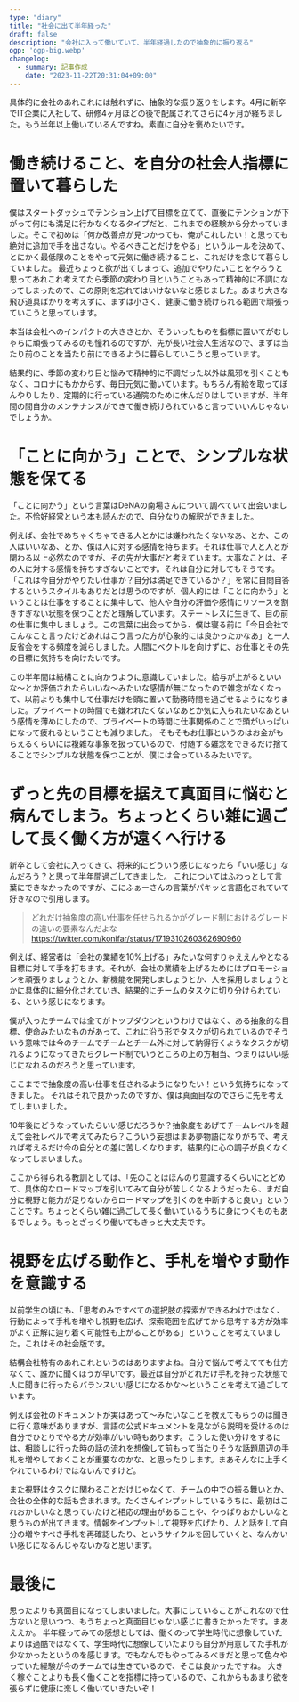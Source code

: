 ```yaml
---
type: "diary"
title: "社会に出て半年経った"
draft: false
description: "会社に入って働いていて、半年経過したので抽象的に振り返る"
ogp: 'ogp-big.webp'
changelog:
  - summary: 記事作成
    date: "2023-11-22T20:31:04+09:00"
---
```


<!-- titleは自動で入る -->
具体的に会社のあれこれには触れずに、抽象的な振り返りをします。4月に新卒でIT企業に入社して、研修4ヶ月ほどの後で配属されてさらに4ヶ月が経ちました。もう半年以上働いているんですね。素直に自分を褒めたいです。

# 働き続けること、を自分の社会人指標に置いて暮らした

僕はスタートダッシュでテンション上げて目標を立てて、直後にテンションが下がって何にも満足に行かなくなるタイプだと、これまでの経験から分かっていました。そこで初めは「何か改善点が見つかっても、俺がこれしたい！と思っても絶対に追加で手を出さない。やるべきことだけをやる」というルールを決めて、とにかく最低限のことをやって元気に働き続けること、これだけを念じて暮らしていました。
最近ちょっと欲が出てしまって、追加でやりたいことをやろうと思ってあれこれ考えてたら季節の変わり目ということもあって精神的に不調になってしまったので、この原則を忘れてはいけないなと感じました。あまり大きな飛び道具ばかりを考えずに、まずは小さく、健康に働き続けられる範囲で頑張っていこうと思っています。

本当は会社へのインパクトの大きさとか、そういったものを指標に置いてがむしゃらに頑張ってみるのも憧れるのですが、先が長い社会人生活なので、まずは当たり前のことを当たり前にできるように暮らしていこうと思っています。

結果的に、季節の変わり目と悩みで精神的に不調だった以外は風邪を引くこともなく、コロナにもかからず、毎日元気に働いています。もちろん有給を取ってぼんやりしたり、定期的に行っている通院のために休んだりはしていますが、半年間の間自分のメンテナンスができて働き続けられていると言っていいんじゃないでしょうか。

# 「ことに向かう」ことで、シンプルな状態を保てる

「ことに向かう」という言葉はDeNAの南場さんについて調べていて出会いました。不恰好経営という本も読んだので、自分なりの解釈ができました。

例えば、会社でめちゃくちゃできる人とかには嫌われたくないなあ、とか、この人はいいなあ、とか、僕は人に対する感情を持ちます。それは仕事で人と人とが関わる以上必然なのですが、その先が大事だと考えています。大事なことは、その人に対する感情を持ちすぎないことです。それは自分に対してもそうです。「これは今自分がやりたい仕事か？自分は満足できているか？」を常に自問自答するというスタイルもありだとは思うのですが、個人的には「ことに向かう」ということは仕事をすることに集中して、他人や自分の評価や感情にリソースを割きすぎない状態を保つことだと理解しています。ステートレスに生きて、目の前の仕事に集中しましょう。この言葉に出会ってから、僕は寝る前に「今日会社でこんなこと言ったけどあれはこう言った方が心象的には良かったかなあ」と一人反省会をする頻度を減らしました。人間にベクトルを向けずに、お仕事とその先の目標に気持ちを向けたいです。

この半年間は結構ことに向かうように意識していました。給与が上がるといいな〜とか評価されたらいいな〜みたいな感情が無になったので雑念がなくなって、以前よりも集中して仕事だけを頭に置いて勤務時間を過ごせるようになりました。プライベートの時間でも嫌われたくないなあとか気に入られたいなあという感情を薄めにしたので、プライベートの時間に仕事関係のことで頭がいっぱいになって疲れるということも減りました。
そもそもお仕事というのはお金がもらえるくらいには複雑な事象を扱っているので、付随する雑念をできるだけ捨てることでシンプルな状態を保つことが、僕には合っているみたいです。

# ずっと先の目標を据えて真面目に悩むと病んでしまう。ちょっとくらい雑に過ごして長く働く方が遠くへ行ける

新卒として会社に入ってきて、将来的にどういう感じになったら「いい感じ」なんだろう？と思って半年間過ごしてきました。
これについてはふわっとして言葉にできなかったのですが、こにふぁーさんの言葉がパキッと言語化されていて好きなので引用します。

> どれだけ抽象度の高い仕事を任せられるかがグレード制におけるグレードの違いの要素なんだよな
> https://twitter.com/konifar/status/1719310260362690960

例えば、経営者は「会社の業績を10%上げる」みたいな何すりゃええんやとなる目標に対して手を打ちます。それが、会社の業績を上げるためにはプロモーションを頑張りましょうとか、新機能を開発しましょうとか、人を採用しましょうとかに具体的に細分化されていき、結果的にチームのタスクに切り分けられている、という感じになります。

僕が入ったチームでは全てがトップダウンというわけではなく、ある抽象的な目標、使命みたいなものがあって、これに沿う形でタスクが切られているのでそういう意味では今のチームでチームとチーム外に対して納得行くようなタスクが切れるようになってきたらグレード制でいうところの上の方相当、つまりはいい感じになれるのだろうと思っています。

ここまでで抽象度の高い仕事を任されるようになりたい！という気持ちになってきました。
それはそれで良かったのですが、僕は真面目なのでさらに先を考えてしまいました。

10年後にどうなっていたらいい感じだろうか？抽象度をあげてチームレベルを超えて会社レベルで考えてみたら？こういう妄想はまあ夢物語になりがちで、考えれば考えるだけ今の自分との差に苦しくなります。結果的に心の調子が良くなくなってしまいました。

ここから得られる教訓としては、「先のことはほんのり意識するくらいにとどめて、具体的なロードマップを引いてみて自分が苦しくなるようだったら、まだ自分に視野と能力が足りないからロードマップを引くのを中断すると良い」ということです。ちょっとくらい雑に過ごして長く働いているうちに身につくものもあるでしょう。もっとざっくり働いてもきっと大丈夫です。

# 視野を広げる動作と、手札を増やす動作を意識する

以前学生の頃にも、「思考のみですべての選択肢の探索ができるわけではなく、行動によって手札を増やし視野を広げ、探索範囲を広げてから思考する方が効率がよく正解に辿り着く可能性も上がることがある」ということを考えていました。これはその社会版です。

結構会社特有のあれこれというのはありますよね。自分で悩んで考えてても仕方なくて、誰かに聞くほうが早いです。最近は自分がどれだけ手札を持った状態で人に聞きに行ったらバランスいい感じになるかな〜ということを考えて過ごしています。

例えば会社のドキュメントが実はあって〜みたいなことを教えてもらうのは聞きに行く意味がありますが、言語の公式ドキュメントを見ながら説明を受けるのは自分でひとりでやる方が効率がいい時もあります。こうした使い分けをするには、相談しに行った時の話の流れを想像して前もって当たりそうな話題周辺の手札を増やしておくことが重要なのかな、と思ったりします。まあそんなに上手くやれているわけではないんですけど。

また視野はタスクに関わることだけじゃなくて、チームの中での振る舞いとか、会社の全体的な話も含まれます。たくさんインプットしているうちに、最初はこれおかしいなと思っていたけど相応の理由があることや、やっぱりおかしいなと思うものが出てきます。情報をインプットして視野を広げたり、人と話をして自分の増やすべき手札を再確認したり、というサイクルを回していくと、なんかいい感じになるんじゃないかなと思います。

# 最後に

思ったよりも真面目になってしまいました。大事にしていることがこれなので仕方ないと思いつつ、もうちょっと真面目じゃない感じに書きたかったです。まあええか。
半年経ってみての感想としては、働くのって学生時代に想像していたよりは過酷ではなくて、学生時代に想像していたよりも自分が用意してた手札が少なかったというのを感じます。でもなんでもやってみるべきだと思って色々やっていた経験が今のチームでは生きているので、そこは良かったですね。
大きく稼ぐことよりも長く働くことを指標に持っているので、これからもあまり欲を張らずに健康に楽しく働いていきたいぞ！
